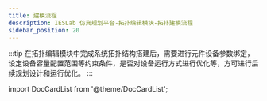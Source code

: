 ```yaml
---
title: 建模流程
description: IESLab 仿真规划平台-拓扑编辑模块-拓扑建模流程
sidebar_position: 20
---
```


:::tip
在拓扑编辑模块中完成系统拓扑结构搭建后，需要进行元件设备参数绑定，设定设备容量配置范围等约束条件，是否对设备运行方式进行优化等，方可进行后续规划设计和运行优化。
:::


import DocCardList from '@theme/DocCardList';

<DocCardList />